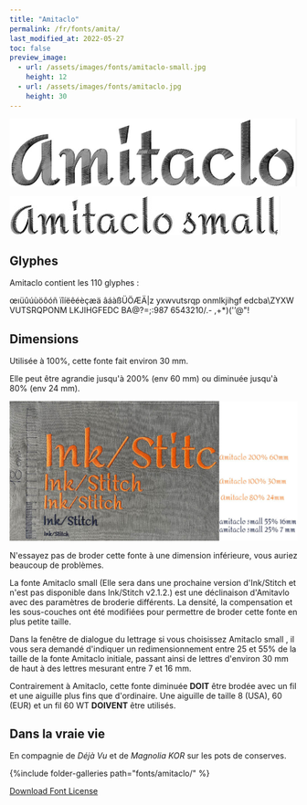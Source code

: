 ```yaml
---
title: "Amitaclo"
permalink: /fr/fonts/amita/
last_modified_at: 2022-05-27
toc: false
preview_image:
  - url: /assets/images/fonts/amitaclo-small.jpg
    height: 12
  - url: /assets/images/fonts/amitaclo.jpg
    height: 30
---
```

![Amitaclo](/assets/images/fonts/amitaclo.jpg)

![Amitaclo small](/assets/images/fonts/amitaclo-small.jpg)



## Glyphes
Amitaclo contient les 110 glyphes :
	
œıüûúùöôóñ
ïîíëêéèçæä
âáàßÜÖÆÄ|z
yxwvutsrqp
onmlkjihgf
edcba\ZYXW
VUTSRQPONM
LKJIHGFEDC
BA@?=;:987
6543210/.-
,+*)('’@"!




## Dimensions

Utilisée à 100%, cette fonte fait environ 30 mm.

Elle peut être agrandie jusqu'à 200% (env 60 mm) ou diminuée jusqu'à 80% (env 24  mm).

![Dimensions Amitaclo](/assets/images/fonts/Sizing/amitaclosizing.jpg)

N'essayez pas de broder cette fonte à une dimension inférieure, vous auriez beaucoup de problèmes. 

La fonte Amitaclo small (Elle sera dans une prochaine version d'Ink/Stitch et n'est pas disponible dans Ink/Stitch v2.1.2.) est une déclinaison d'Amitavlo avec des paramètres de broderie différents. La densité, la compensation et les sous-couches ont été modifiées pour permettre de broder cette fonte en plus petite taille.

Dans la fenêtre de dialogue du lettrage si vous choisissez Amitaclo small , il vous sera demandé d'indiquer un redimensionnement entre 25 et 55% de la taille de la fonte Amitaclo initiale, passant ainsi de lettres d'environ 30 mm de haut à des lettres mesurant entre 7 et 16 mm.

Contrairement à Amitaclo, cette fonte diminuée **DOIT** être brodée avec un fil et une aiguille plus fins que d'ordinaire. Une aiguille de taille 8 (USA), 60 (EUR) et un fil 60 WT **DOIVENT** être utilisés.

## Dans la vraie vie

En compagnie de *Déjà Vu* et de *Magnolia KOR* sur les pots de conserves.

{%include folder-galleries path="fonts/amitaclo/" %}


[Download Font License](https://github.com/inkstitch/inkstitch/tree/main/fonts/amitaclo/LICENSE)
